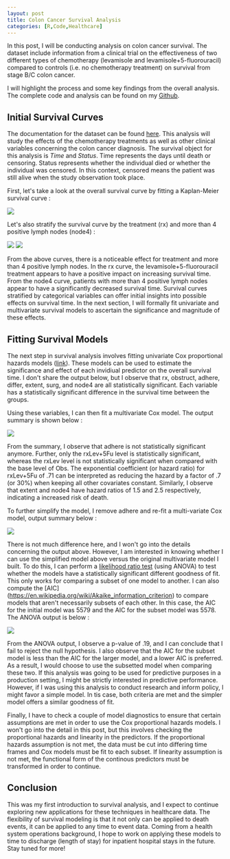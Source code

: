 ```yaml
---
layout: post
title: Colon Cancer Survival Analysis
categories: [R,Code,Healthcare]
---
```

In this post, I will be conducting analysis on colon cancer survival.  The dataset include information from a clinical trial on the effectiveness of two different types of chemotherapy (levamisole and levamisole+5-fluorouracil) compared to controls (i.e. no chemotherapy treatment) on survival from stage B/C colon cancer.  

I will highlight the process and some key findings from the overall analysis.  The complete code and analysis can be found on my [Github](https://github.com/Murrkeys/colon_cancer_survival_model). 

## Initial Survival Curves

The documentation for the dataset can be found [here](https://stat.ethz.ch/R-manual/R-patched/library/survival/html/colon.html).  This analysis will study the effects of the chemotherapy treatments as well as other clinical variables concerning the colon cancer diagnosis. The survival object for this analysis is *Time* and *Status*.   Time represents the days until death or censoring. Status represents whether the individual died or whether the individual was censored.  In this context, censored means the patient was still alive when the study observation took place.    

First, let's take a look at the overall survival curve by fitting a Kaplan-Meier survival curve : 

<img src="/images/SA_1.PNG">  

Let's also stratify the survival curve by the treatment (rx) and more than 4 positive lymph nodes (node4) : 

<img src="/images/SA_2.PNG">

<img src="/images/SA_3.PNG"> 

From the above curves, there is a noticeable effect for treatment and more than 4 positive lymph nodes. In the rx curve, the levamisole+5-fluorouracil treatment appears to have a positive impact on increasing survival time.  From the node4 curve, patients with more than 4 positive lymph nodes appear to have a significantly decreased survival time.  Survival curves stratified by categorical variables can offer initial insights into possible effects on survival time.  In the next section, I will formally fit univariate and multivariate survival models to ascertain the significance and magnitude of these effects. 

## Fitting Survival Models

The next step in survival analysis involves fitting univariate Cox proportional hazards models ([link](https://en.wikipedia.org/wiki/Proportional_hazards_model)).  These models can be used to estimate the significance and effect of each invidiual predictor on the overall survival time.  I don't share the output below, but I observe that rx, obstruct, adhere, differ, extent, surg, and node4 are all statistically significant.  Each variable has a statistically significant difference in the survival time between the groups.

Using these variables, I can then fit a multivariate Cox model. The output summary is shown below : 

<img src="/images/SA_4.PNG">

From the summary, I observe that adhere is not statistically significant anymore. Further, only the rxLev+5Fu level is statistically significant, whereas the rxLev level is not statistically significant when compared with the base level of Obs.  The exponential coefficient (or hazard ratio) for rxLev+5Fu of .71 can be interpreted as reducing the hazard by a factor of .7 (or 30%) when keeping all other covariates constant.  Similarly, I observe that extent and node4 have hazard ratios of 1.5 and 2.5 respectively, indicating a increased risk of death.  

To further simplify the model, I remove adhere and re-fit a multi-variate Cox model, output summary below : 

<img src="/images/SA_5.PNG">

There is not much difference here, and I won't go into the details concerning the output above. However, I am interested in knowing whether I can use the simplified model above versus the original multivariate model I built. To do this, I can perform a [likelihood ratio test](https://en.wikipedia.org/wiki/Likelihood-ratio_test) (using ANOVA) to test whether the models have a statistically significant different goodness of fit. This only works for comparing a subset of one model to another.  I can also compute the [AIC] (https://en.wikipedia.org/wiki/Akaike_information_criterion) to compare models that aren't necessarily subsets of each other.  In this case, the AIC for the initial model was 5579 and the AIC for the subset model was 5578.  The ANOVA output is below : 

<img src="/images/SA_6.PNG">

From the ANOVA output, I observe a p-value of .19, and I can conclude that I fail to reject the null hypothesis. I also observe that the AIC for the subset model is less than the AIC for the larger model, and a lower AIC is preferred. As a result, I would choose to use the subsetted model when comparing these two. If this analysis was going to be used for predictive purposes in a production setting, I might be strictly interested in predictive performance. However, if I was using this analysis to conduct research and inform policy, I might favor a simple model.  In tis case, both criteria are met and the simpler model offers a similar goodness of fit.  

Finally, I have to check a couple of model diagnostics to ensure that certain assumptions are met in order to use the Cox proportional hazards models.  I won't go into the detail in this post, but this involves checking the proportional hazards and linearity in the predictors.  If the proportional hazards assumption is not met, the data must be cut into differing time frames and Cox models must be fit to each subset. If linearity assumption is not met, the functional form of the continous predictors must be transformed in order to continue.  
 

## Conclusion

This was my first introduction to survival analysis, and I expect to continue exploring new applications for these techniques in healthcare data. The flexibility of survival modeling is that it not only can be applied to death events, it can be applied to any time to event data.  Coming from a health system operations background, I hope to work on applying these models to time to discharge (length of stay) for inpatient hospital stays in the future. Stay tuned for more! 


